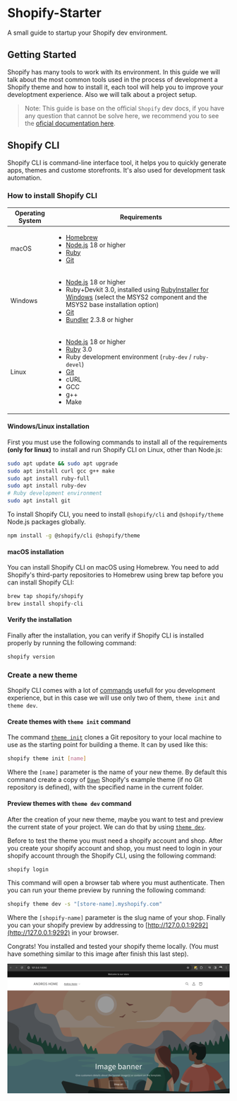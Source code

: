 # Shopify-Starter
A small guide to startup your Shopify dev environment.

## Getting Started

Shopify has many tools to work with its environment. In this guide we will talk about the most common tools used in the process of development a Shopify theme and how to install it, each tool will help you to improve your developtment experience. Also we will talk about a project setup. 

> Note: This guide is base on the official `Shopify` dev docs, if you have any question that cannot be solve here, we recommend you to see the [oficial documentation here](https://shopify.dev/docs/themes/tools).

## Shopify CLI

Shopify CLI is command-line interface tool, it helps you to quickly generate apps, themes and custome storefronts. It's also used for development task automation.

### How to install Shopify CLI

| Operating System | Requirements |
| --- | --- |
| macOS | <ul><li><a href="https://brew.sh/">Homebrew</a></li><li><a href="https://nodejs.org/en/download/">Node.js</a> 18 or higher</li><li><a href="https://www.ruby-lang.org/en/">Ruby</a></li><li><a href="https://git-scm.com/downloads">Git</a></li></ul> |
| Windows | <ul><li><a href="https://nodejs.org/en/download/">Node.js</a> 18 or higher</li><li>Ruby+Devkit 3.0, installed using <a href="https://rubyinstaller.org/downloads/">RubyInstaller for Windows</a> (select the MSYS2 component and the MSYS2 base installation option)</li><li><a href="https://git-scm.com/downloads">Git</a></li><li><a href="https://bundler.io/">Bundler</a> 2.3.8 or higher</li></ul> |
| Linux | <ul><li><a href="https://nodejs.org/en/download/">Node.js</a> 18 or higher</li><li><a href="https://www.ruby-lang.org/en/">Ruby</a> 3.0</li><li>Ruby development environment (`ruby-dev` / `ruby-devel`)</li><li><a href="https://git-scm.com/downloads">Git</a></li><li>cURL</li><li>GCC</li><li>g++</li><li>Make</li></ul> |

#### Windows/Linux installation
First you must use the following commands to install all of the requirements **(only for linux)** to install and run Shopify CLI on Linux, other than Node.js:

```bash
sudo apt update && sudo apt upgrade
sudo apt install curl gcc g++ make
sudo apt install ruby-full
sudo apt install ruby-dev
# Ruby development environment
sudo apt install git
```

To install Shopify CLI, you need to install `@shopify/cli` and `@shopify/theme` Node.js packages globally. 
```bash
npm install -g @shopify/cli @shopify/theme
```

#### macOS installation
You can install Shopify CLI on macOS using Homebrew. You need to add Shopify's third-party repositories to Homebrew using brew tap before you can install Shopify CLI:
```bash
brew tap shopify/shopify
brew install shopify-cli
```

#### Verify the installation
Finally after the installation, you can verify if Shopify CLI is installed properly by running the following command:

```bash
shopify version
```

### Create a new theme

Shopify CLI comes with a lot of [commands](https://shopify.dev/docs/themes/tools/cli/commands#command-overview) usefull for you development experience, but in this case we will use only two of them, `theme init` and `theme dev`.

#### Create themes with `theme init` command
The command [`theme init`](https://shopify.dev/docs/themes/tools/cli/commands#init) clones a Git repository to your local machine to use as the starting point for building a theme. It can by used like this:

```bash
shopify theme init [name]
```

Where the `[name]` parameter is the name of your new theme. By default this command create a copy of [`Dawn`](https://github.com/Shopify/dawn) Shopify's example theme (if no Git repository is defined), with the specified name in the current folder.

#### Preview themes with `theme dev` command
After the creation of your new theme, maybe you want to test and preview the current state of your project. We can do that by using [`theme dev`](https://shopify.dev/docs/themes/tools/cli/commands#dev).

Before to test the theme you must need a shopify account and shop. After you create your shopify account and shop, you must need to login in your shopify account through the Shopify CLI, using the following command:

```bash
shopify login
```

This command will open a browser tab where you must authenticate. Then you can run your theme preview by running the following command:

```bash
shopify theme dev -s "[store-name].myshopify.com"
```

Where the `[shopify-name]` parameter is the slug name of your shop. Finally you can your shopify preview by addressing to [http://127.0.0.1:9292](http://127.0.0.1:9292) in your browser.

Congrats! You installed and tested your shopify theme locally. (You must have something similar to this image after finish this last step).

![Theme preview](/imgs/preview.png)
